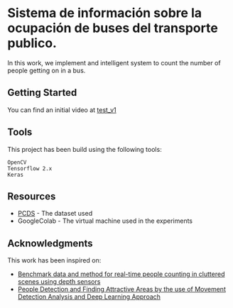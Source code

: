 # **Sistema de información sobre la ocupación de buses del transporte publico.**

In this work, we implement and intelligent system to count the number of people getting on in a bus. 


## Getting Started

You can find an initial video at [test_v1](https://gitlab.com/IsRaTiAl/v4c/-/blob/master/videos/video_metro.avi)

## Tools
This project has been build using the following tools:
```
OpenCV
Tensorflow 2.x
Keras

```

## Resources

* [PCDS](https://freesoft.dev/program/128588362) - The dataset used
* GoogleColab - The virtual machine used in the experiments 

## Acknowledgments
This work has been inspired on: 
* [Benchmark data and method for real-time people counting in cluttered scenes using depth sensors](https://arxiv.org/abs/1804.04339)
* [People Detection and Finding Attractive Areas by the use of Movement Detection Analysis and Deep Learning Approach](https://www.sciencedirect.com/science/article/pii/S1877050919311287)

